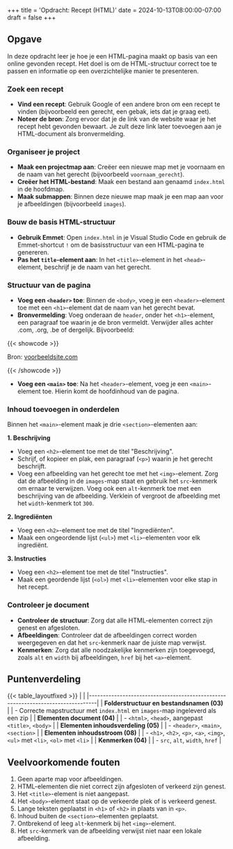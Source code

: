 +++
title = 'Opdracht: Recept (HTML)'
date = 2024-10-13T08:00:00-07:00
draft = false
+++

## Opgave

In deze opdracht leer je hoe je een HTML-pagina maakt op basis van een online gevonden recept. Het doel is om de HTML-structuur correct toe te passen en informatie op een overzichtelijke manier te presenteren.

### Zoek een recept

- **Vind een recept**: Gebruik Google of een andere bron om een recept te vinden (bijvoorbeeld een gerecht, een gebak, iets dat je graag eet).
- **Noteer de bron**: Zorg ervoor dat je de link van de website waar je het recept hebt gevonden bewaart. Je zult deze link later toevoegen aan je HTML-document als bronvermelding.

### Organiseer je project

- **Maak een projectmap aan**: Creëer een nieuwe map met je voornaam en de naam van het gerecht (bijvoorbeeld `voornaam_gerecht`).
- **Creëer het HTML-bestand**: Maak een bestand aan genaamd `index.html` in de hoofdmap.
- **Maak submappen**: Binnen deze nieuwe map maak je een map aan voor je afbeeldingen (bijvoorbeeld `images`).

### Bouw de basis HTML-structuur

- **Gebruik Emmet**: Open `index.html` in je Visual Studio Code en gebruik de Emmet-shortcut `!` om de basisstructuur van een HTML-pagina te genereren.
- **Pas het `title`-element aan**: In het `<title>`-element in het `<head>`-element, beschrijf je de naam van het gerecht.

### Structuur van de pagina

- **Voeg een `<header>` toe**: Binnen de `<body>`, voeg je een `<header>`-element toe met een `<h1>`-element dat de naam van het gerecht bevat.
- **Bronvermelding**: Voeg onderaan de `header`, onder het `<h1>`-element, een paragraaf toe waarin je de bron vermeldt. Verwijder alles achter .com, .org, .be of dergelijk. Bijvoorbeeld:

{{< showcode >}}<p>Bron: <a href="https://voorbeeldsite.com">voorbeeldsite.com</a></p>

{{< /showcode >}}

- **Voeg een `<main>` toe**: Na het `<header>`-element, voeg je een `<main>`-element toe. Hierin komt de hoofdinhoud van de pagina.

### Inhoud toevoegen in onderdelen

Binnen het `<main>`-element maak je drie `<section>`-elementen aan:

**1. Beschrijving**
- Voeg een `<h2>`-element toe met de titel "Beschrijving".
- Schrijf, of kopieer en plak, een paragraaf (`<p>`) waarin je het gerecht beschrijft.
- Voeg een afbeelding van het gerecht toe met het `<img>`-element. Zorg dat de afbeelding in de `images`-map staat en gebruik het `src`-kenmerk om ernaar te verwijzen. Voeg ook een `alt`-kenmerk toe met een beschrijving van de afbeelding. Verklein of vergroot de afbeelding met het `width`-kenmerk tot `300`. 

**2. Ingrediënten**
- Voeg een `<h2>`-element toe met de titel "Ingrediënten".
- Maak een ongeordende lijst (`<ul>`) met `<li>`-elementen voor elk ingrediënt.

**3. Instructies**
- Voeg een `<h2>`-element toe met de titel "Instructies".
- Maak een geordende lijst (`<ol>`) met `<li>`-elementen voor elke stap in het recept.

### Controleer je document

- **Controleer de structuur**: Zorg dat alle HTML-elementen correct zijn genest en afgesloten.
- **Afbeeldingen**: Controleer dat de afbeeldingen correct worden weergegeven en dat het `src`-kenmerk naar de juiste map verwijst.
- **Kenmerken**: Zorg dat alle noodzakelijke kenmerken zijn toegevoegd, zoals `alt` en `width` bij afbeeldingen, `href` bij het `<a>`-element.

## Puntenverdeling

{{< table_layoutfixed >}}
|                                                                                 |
|---------------------------------------------------------------------------------|
| **Folderstructuur en bestandsnamen (03)**                                       |
| - Correcte mapstructuur met `index.html` en `images`-map ingeleverd als een zip |
| **Elementen document (04)**                                                     |
| - `<html>`, `<head>`, aangepast `<title>`, `<body>`                             |
| **Elementen inhoudsverdeling (05)**                                             |
| - `<header>`, `<main>`, `<section>`                                             |
| **Elementen inhoudsstroom (08)**                                                |
| - `<h1>`, `<h2>`, `<p>`, `<a>`, `<img>`, `<ul>` met `<li>`, `<ol>` met `<li>`   |
| **Kenmerken (04)**                                                              |
| - `src`, `alt`, `width`, `href`                                                 |

## Veelvoorkomende fouten

1. Geen aparte map voor afbeeldingen.
2. HTML-elementen die niet correct zijn afgesloten of verkeerd zijn genest.
3. Het `<title>`-element is niet aangepast.
4. Het `<body>`-element staat op de verkeerde plek of is verkeerd genest.
5. Lange teksten geplaatst in `<h1>` of `<h2>` in plaats van in `<p>`.
6. Inhoud buiten de `<section>`-elementen geplaatst.
7. Ontbrekend of leeg `alt`-kenmerk bij het `<img>`-element.
8. Het `src`-kenmerk van de afbeelding verwijst niet naar een lokale afbeelding.